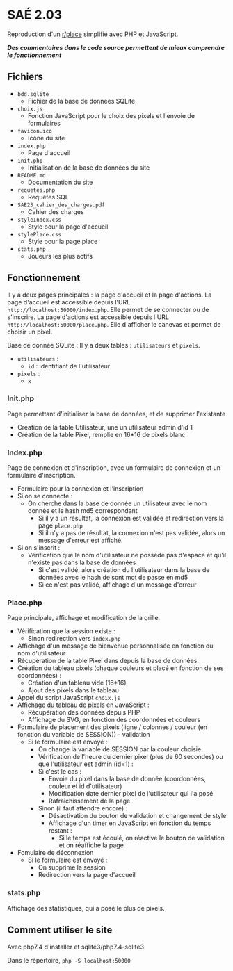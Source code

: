 # SAÉ 2.03

Reproduction d'un [r/place](https://www.reddit.com/r/place/) simplifié avec PHP et JavaScript.

***Des commentaires dans le code source permettent de mieux comprendre le fonctionnement***

## Fichiers

- `bdd.sqlite`
  - Fichier de la base de données SQLite
- `choix.js`
  - Fonction JavaScript pour le choix des pixels et l'envoie de formulaires
- `favicon.ico`
  - Icône du site
- `index.php`
  - Page d'accueil
- `init.php`
  - Initialisation de la base de données du site
- `README.md`
  - Documentation du site
- `requetes.php`
  - Requêtes SQL
- `SAE23_cahier_des_charges.pdf`
  - Cahier des charges
- `styleIndex.css`
  - Style pour la page d'accueil
- `stylePlace.css`
  - Style pour la page place
- `stats.php`
  - Joueurs les plus actifs
## Fonctionnement

Il y a deux pages principales : la page d'accueil et la page d'actions.
La page d'accueil est accessible depuis l'URL `http://localhost:50000/index.php`. Elle permet de se connecter ou de s'inscrire.
La page d'actions est accessible depuis l'URL `http://localhost:50000/place.php`. Elle d'afficher le canevas et permet de choisir un pixel.

Base de donnée SQLite :
Il y a deux tables : `utilisateurs` et `pixels`.
 - `utilisateurs` :
   - `id` : identifiant de l'utilisateur
 - `pixels` :
   - `x`


### Init.php

Page permettant d'initialiser la base de données, et de supprimer l'existante
 - Création de la table Utilisateur, une un utilisateur admin d'id 1
 - Création de la table Pixel, remplie en 16*16 de pixels blanc

### Index.php

Page de connexion et d'inscription, avec un formulaire de connexion et un formulaire d'inscription.

 - Formulaire pour la connexion et l'inscription
 - Si on se connecte :
    - On cherche dans la base de donnée un utilisateur avec le nom donnée et le hash md5 correspondant
       - Si il y a un résultat, la connexion est validée et redirection vers la page `place.php`
       - Si il n'y a pas de résultat, la connexion n'est pas validée, alors un message d'erreur est affiché.
 - Si on s'inscrit :
    - Vérification que le nom d'utilisateur ne possède pas d'espace et qu'il n'existe pas dans la base de données
       - Si c'est validé, alors création du l'utilisateur dans la base de données avec le hash de sont mot de passe en md5
       - Si ce n'est pas validé, affichage d'un message d'erreur

### Place.php

Page principale, affichage et modification de la grille.

 - Vérification que la session existe :
    - Sinon redirection vers `index.php`
 - Affichage d'un message de bienvenue personnalisée en fonction du nom d'utilisateur
 - Récupération de la table Pixel dans depuis la base de données.
 - Création du tableau pixels (chaque couleurs et placé en fonction de ses coordonnées) :
    - Création d'un tableau vide (16*16)
    - Ajout des pixels dans le tableau
 - Appel du script JavaScript `choix.js`
 - Affichage du tableau de pixels en JavaScript :
   - Récupération des données depuis PHP
   - Affichage du SVG, en fonction des coordonnées et couleurs
 - Formulaire de placement des pixels (ligne / colonnes / couleur (en fonction du variable de SESSION)) - validation
   - Si le formulaire est envoyé :
     - On change la variable de SESSION par la couleur choisie
     - Vérification de l'heure du dernier pixel (plus de 60 secondes) ou que l'utilisateur est admin (id=1) :
      - Si c'est le cas :
         - Envoie du pixel dans la base de donnée (coordonnées, couleur et id d'utilisateur)
         - Modification date dernier pixel de l'utilisateur qui l'a posé
        - Rafraîchissement de la page
       - Sinon (il faut attendre encore) :
          - Désactivation du bouton de validation et changement de style
          - Affichage d'un timer en JavaScript en fonction du temps restant :
            - Si le temps est écoulé, on réactive le bouton de validation et on réaffiche la page
  - Fomulaire de déconnexion
    - Si le formulaire est envoyé :
      - On supprime la session
      - Redirection vers la page d'accueil


### stats.php

Affichage des statistiques, qui a posé le plus de pixels.



## Comment utiliser le site

Avec php7.4 d'installer et sqlite3/php7.4-sqlite3

Dans le répertoire, `php -S localhost:50000`
